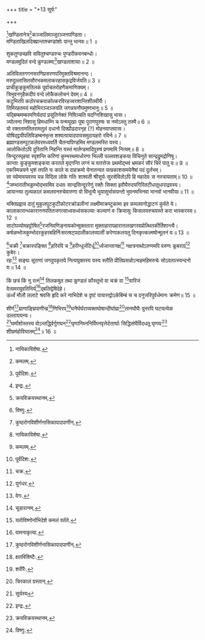+++
title = "+13 सूर्यः"

+++
  
[^5]खण्डितानेत्र[^6]कञ्जालिमञ्जुरञ्जनपण्डिताः।  
मण्डिताखिलदिक्प्रान्ताश्चण्डांशोः पान्तु भानवः॥ 1 ॥  


[^5]: नायिकाविशेषा.


[^6]: कमलम्.
 
शुकतुण्डच्छवि सवितुश्चण्डरुचः पुण्डरीकवनबन्धोः।  
मण्डलमुदितं वन्दे कुण्डलमा[^7]खण्डलाशायाः॥ 2 ॥  


[^7]: पूर्वदिशः.
 
अतिविततगगनसरणिप्रसरणपरिमुक्तविश्रमानन्दः।  
मरुदुल्लासितसौरभकमलाकरहासकृद्रविर्जयति॥ 3 ॥  
प्राचीकुङ्कुमतिलकं पूर्वाचलरोहणैकमाणिक्यम्।  
त्रिभुवनगृहैकदीपं वन्दे लोकैकलोचनं देवम्॥ 4 ॥  
कटुभिरपि कठोरचक्रवाकोत्करविरहज्वरशान्तिशीतवीर्यैः।  
तिमिरहतमयं महोभिरञ्जञ्जयति जगन्नयनौघमुष्णभानुः॥ 5 ॥  
यद्बिम्बमम्बरमणिर्यदपां प्रसूतिर्नक्तं निषिञ्चति यदग्निशिखासु भासः।  
ज्योत्स्ना निशासु हिमधाम्नि च यन्मयूखाः पूषा पुराणपुरुषः स नमोऽस्तु तस्मै॥ 6 ॥  
यो रक्ततामतितरामतुलं दधानो दिक्प्रौढदारनृह (?) मोहनवाप्तवासः।  
योषिद्द्वयीपतिविडम्बनभृत्स शश्वत्पायादपायसमुदायहरो रविर्नः॥ 7 ॥  
ब्रह्माण्डसम्पुटकलेवरमध्यवर्ति चैतन्यपिण्डमिव मण्डलमस्ति यस्य।  
आलोकितोऽपि दुरितानि निहन्ति यस्तं मार्तण्डमादिपुरुषं प्रणमामि नित्यम्॥ 8 ॥  
सिन्दूरस्पृहया स्पृशन्ति करिणां कुम्भस्थमाधोरणा भिल्ली पल्लवशङ्कया विचिनुते सान्द्रद्रुमद्रोणिषु।  
कान्ताः कुङ्कुमशङ्कया करतले मृद्गन्ति लग्नं च यत्तत्तेजः प्रथमोद्भवं भ्रमकरं सौरं चिरं पातु वः॥ 9 ॥  
एकस्मिन्नयने भृशं तपति यः काले स दाहक्रमो येनातन्यत यत्प्रकाशसमयेनैषां पदं दुर्लभम्।  
सा व्योमावयवस्य यन्न विदिता लोके गतिः शाश्वती श्रीसूर्यः सुरसेवितोऽपि हि महादेवः स नस्त्रायताम्॥ 10 ॥  
[^1]जम्भारातीभकुम्भोद्भवमिव दधतः सान्द्रसिन्दूररेणुं रक्तैः सिक्ता इवौघैरुदयगिरितटीधातुधाराद्रवस्य।  
आयान्त्या तुल्यकालं कमलवनरुचेवारुणा वो विभूत्यै भूयासुर्भासयन्तो भुवनमभिनवा भानवो भानवीयाः॥ 11 ॥  


[^1]: इन्द्रः.
 
भक्तिप्रह्वाय दातुं मुकुलपुटकुटीकोटरक्रोडलीनां लक्ष्मीमाक्रष्टुकामा इव कमलवनोद्धाटनं कुर्वते ये।  
कालाकारान्धकाराननपतितजगत्साध्वसध्वंसकल्याः कल्याणं वः क्रियासुः किसलयरुचयस्ते करा भास्करस्य॥ 12 ॥  
साटोपव्योमहट्टोषित[^2]रजनिवणिङ्नायकोन्मुक्ततारा मुक्ताहारापहारात्तलखगरवप्रोत्थितकीर्तिशान्त्यै।  
कर्षन्नम्भोजकुम्भोदरकुहरबहिर्निःसरत्षट्पदालीकालव्यालीं करेणाकलयतु दिनकृत्कल्मषोन्मूलनं वः॥ 13 ॥  


[^2]: क्रयविक्रयस्थानम्.
 
[^3]चक्री [^14]चक्रारपङ्क्ति [^5]हरिरपि च [^6]हरीन्धूर्जटिर्धू[^7]र्ध्वजान्तानक्षं[^8] नक्षत्रनाथोऽरुणमपि वरुणः कूबराग्रं[^9] कुबेरः।  
रहः[^10] सङ्घः सुराणां जगदुपकृतये नित्ययुक्तस्य यस्य स्तौति प्रीतिप्रसन्नोऽन्वहमहिमरुचेः सोऽवतात्स्यन्दनो वः॥ 14 ॥  


[^3]: विष्णुः.


[^4]: कीलकः.


[^5]: इन्द्रः.


[^6]: अश्वान्.


[^7]: यानमुखम्.


[^8]: चक्र.


[^9]: युगंधर.


[^10]: वेगः.
 
किं छत्रं किं नु रत्नं[^11] तिलकमुत तथा कुण्डलं कौस्तुभो वा चक्रं वा [^12]वारिजं वेत्यमरयुवतिभिर्य[^13]द्बलिद्वेषिदेहे।  
ऊर्ध्वं मौलौ ललाटे श्रवसि हृदि करे नाभिदेशे च दृष्टं पायात्तद्वोऽर्कबिम्बं स च दनुजरिपुर्वर्धमानः क्रमेण॥ 15 ॥  


[^11]: चूडारत्नम्.


[^12]: यतोविष्णोर्नाभिदेशे कमलं वर्तते.


[^13]: वामनाकृत्या.
 
शीर्ण[^14]घ्राणाङ्घ्रिपाणीन्व्र[^15]णिभिरप[^16]घनैर्घर्घराव्यक्तघोषान्दीर्घाघ्रा[^17]तानघौघैः पुनरपि घटयत्येक उल्लाघयन्यः।  
[^18]घर्मांशोस्तस्य वोऽन्तर्द्ध्विर्गुणघन[^1]घृणानिघ्ननिर्विघ्नवृत्तेर्दत्तार्घाः सिद्धिसंघैर्विदधतु घृणयः[^2] शीघ्रमंहोविघातम्[^3]॥ 16 ॥  


[^14]: कुष्ठरोगविशीर्णनासिकापादपाणीन्.


[^15]: क्षतविशिष्टैः.


[^16]: शरीरैः.


[^17]: चिरकालं ग्रस्तान्.


[^18]: सूर्यस्य


[^1]: सततकृपा.


[^2]: रश्मयः.


[^3]: पापम्.

